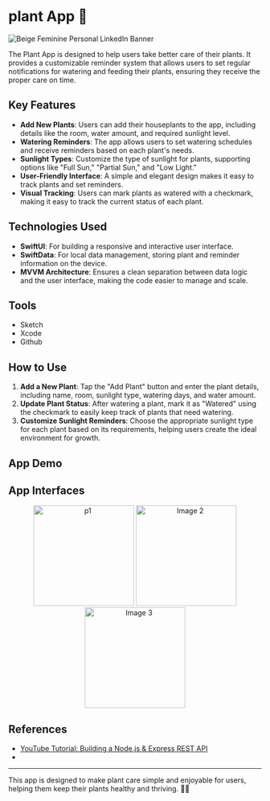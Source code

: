 # plant App 🌱

![Beige Feminine Personal LinkedIn Banner](https://github.com/Shaden03/WebProject/assets/116809090/023a544c-885a-4708-a3bd-3f4d4352d5b6) 

The Plant App is designed to help users take better care of their plants. It provides a customizable reminder system that allows users to set regular notifications for watering and feeding their plants, ensuring they receive the proper care on time.


## Key Features

- **Add New Plants**: Users can add their houseplants to the app, including details like the room, water amount, and required sunlight level.
- **Watering Reminders**: The app allows users to set watering schedules and receive reminders based on each plant's needs.
- **Sunlight Types**: Customize the type of sunlight for plants, supporting options like "Full Sun," "Partial Sun," and "Low Light."
- **User-Friendly Interface**: A simple and elegant design makes it easy to track plants and set reminders.
- **Visual Tracking**: Users can mark plants as watered with a checkmark, making it easy to track the current status of each plant.

## Technologies Used

- **SwiftUI**: For building a responsive and interactive user interface.
- **SwiftData**: For local data management, storing plant and reminder information on the device.
- **MVVM Architecture**: Ensures a clean separation between data logic and the user interface, making the code easier to manage and scale.

## Tools <a name="tools"></a>
* Sketch
* Xcode
* Github

## How to Use

1. **Add a New Plant**: Tap the "Add Plant" button and enter the plant details, including name, room, sunlight type, watering days, and water amount.
2. **Update Plant Status**: After watering a plant, mark it as "Watered" using the checkmark to easily keep track of plants that need watering.
3. **Customize Sunlight Reminders**: Choose the appropriate sunlight type for each plant based on its requirements, helping users create the ideal environment for growth.

## App Demo

## App Interfaces <a name="App-interfaces"></a>


<p align="center">
  <img src="[(https://github.com/user-attachments/assets/0d3be7bc-d2bc-4ee4-9633-28092a7ae6e0)](https://github.com/Atheer31-3/plant-App/blob/main/plant/plant/Assets.xcassets/plantImage.imageset/GST%20DACAR%20121-02%20%5BConverted%5D.png)" alt="p1" width="200"/>
  <img src="(https://github.com/user-attachments/assets/0d3be7bc-d2bc-4ee4-9633-28092a7ae6e0)" alt="Image 2" width="200"/>
  <img src="(https://github.com/user-attachments/assets/0d3be7bc-d2bc-4ee4-9633-28092a7ae6e0)" alt="Image 3" width="200"/>
</p>

## References <a name="references"></a>
* [YouTube Tutorial: Building a Node.js & Express REST API](https://www.youtube.com/watch?v=BDo1lgaZuII)
* 
---

This app is designed to make plant care simple and enjoyable for users, helping them keep their plants healthy and thriving. 🌼🌿

